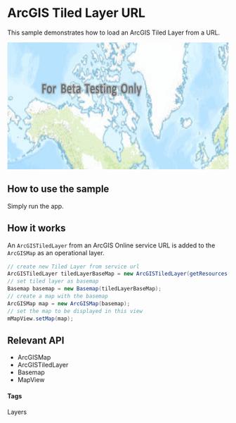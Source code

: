 # ArcGIS Tiled Layer URL
This sample demonstrates how to load an ArcGIS Tiled Layer from a URL.

![Tiled Layer from URL App](arcgis-tiledlayer-url.png)

## How to use the sample
Simply run the app.

## How it works
An `ArcGISTiledLayer` from an ArcGIS Online service URL is added to the `ArcGISMap` as an operational layer.

```java
// create new Tiled Layer from service url
ArcGISTiledLayer tiledLayerBaseMap = new ArcGISTiledLayer(getResources().getString(R.string.world_topo_service));
// set tiled layer as basemap
Basemap basemap = new Basemap(tiledLayerBaseMap);
// create a map with the basemap
ArcGISMap map = new ArcGISMap(basemap);
// set the map to be displayed in this view
mMapView.setMap(map);
```

## Relevant API
* ArcGISMap
* ArcGISTiledLayer
* Basemap
* MapView

#### Tags
Layers